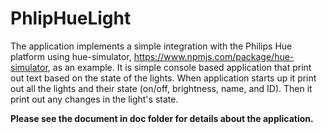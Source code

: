 # PhlipHueLight

The application implements a simple integration with the Philips Hue platform
using hue-simulator, https://www.npmjs.com/package/hue-simulator, as an
example. It is simple console based application that print out text based on
the state of the lights. When application starts up it print out all the
lights and their state (on/off, brightness, name, and ID). Then it print out
any changes in the light's state.

__Please see the document in doc folder for details about the application.__
